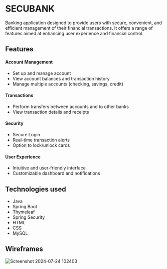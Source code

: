 # SECUBANK
Banking application designed to provide users with secure, convenient, and efficient management of their financial transactions. It offers a range of features aimed at enhancing user experience and financial control.

## Features
#### Account Management
- Set up and manage account
- View account balances and transaction history
- Manage multiple accounts (checking, savings, credit)

#### Transactions ####
- Perform transfers between accounts and to other banks
- View transaction details and receipts

#### Security
- Secure Login
- Real-time transaction alerts
- Option to lock/unlock cards 

#### User Experience
- Intuitive and user-friendly interface
- Customizable dashboard and notifications

## Technologies used 
- Java
- Spring Boot
- Thymeleaf
- Spring Security
- HTML
- CSS
- MySQL

## Wireframes
![Screenshot 2024-07-24 102403](https://github.com/user-attachments/assets/5a7167cf-169a-4948-870b-213e6b846eff)
